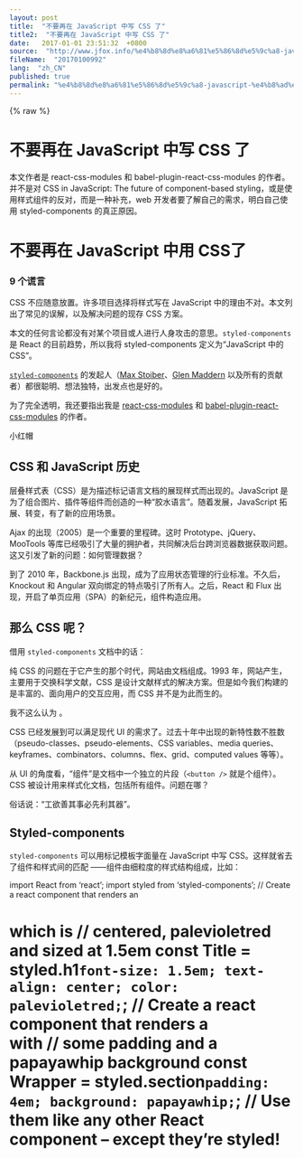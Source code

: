 ```yaml
---
layout: post
title:  "不要再在 JavaScript 中写 CSS 了"
title2:  "不要再在 JavaScript 中写 CSS 了"
date:   2017-01-01 23:51:32  +0800
source:  "http://www.jfox.info/%e4%b8%8d%e8%a6%81%e5%86%8d%e5%9c%a8-javascript-%e4%b8%ad%e5%86%99-css-%e4%ba%86.html"
fileName:  "20170100992"
lang:  "zh_CN"
published: true
permalink: "%e4%b8%8d%e8%a6%81%e5%86%8d%e5%9c%a8-javascript-%e4%b8%ad%e5%86%99-css-%e4%ba%86.html"
---
```

{% raw %}
# 不要再在 JavaScript 中写 CSS 了 


本文作者是 react-css-modules 和 babel-plugin-react-css-modules 的作者。并不是对 CSS in JavaScript: The future of component-based styling，或是使用样式组件的反对，而是一种补充，web 开发者要了解自己的需求，明白自己使用 styled-components 的真正原因。

# 不要再在 JavaScript 中用 CSS了

### 9 个谎言

CSS 不应随意放置。许多项目选择将样式写在 JavaScript 中的理由不对。本文列出了常见的误解，以及解决问题的现存 CSS 方案。

本文的任何言论都没有对某个项目或人进行人身攻击的意思。`styled-components` 是 React 的目前趋势，所以我将 styled-components 定义为“JavaScript 中的 CSS”。

[`styled-components`](http://www.jfox.info/go.php?url=https://styled-components.com/) 的发起人（[Max Stoiber](http://www.jfox.info/go.php?url=https://medium.com/@mxstbr)、[Glen Maddern](http://www.jfox.info/go.php?url=https://medium.com/@glenmaddern) 以及所有的贡献者）都很聪明、想法独特，出发点也是好的。

为了完全透明，我还要指出我是 [react-css-modules](http://www.jfox.info/go.php?url=https://github.com/gajus/react-css-modules) 和 [babel-plugin-react-css-modules](http://www.jfox.info/go.php?url=https://github.com/gajus/babel-plugin-react-css-modules) 的作者。

小红帽

## CSS 和 JavaScript 历史

层叠样式表（CSS）是为描述标记语言文档的展现样式而出现的。JavaScript 是为了组合图片、插件等组件而创造的一种“胶水语言”。随着发展，JavaScript 拓展、转变，有了新的应用场景。

Ajax 的出现（2005）是一个重要的里程碑。这时 Prototype、jQuery、MooTools 等库已经吸引了大量的拥护者，共同解决后台跨浏览器数据获取问题。这又引发了新的问题：如何管理数据？

到了 2010 年，Backbone.js 出现，成为了应用状态管理的行业标准。不久后，Knockout 和 Angular 双向绑定的特点吸引了所有人。之后，React 和 Flux 出现，开启了单页应用（SPA）的新纪元，组件构造应用。

## 那么 CSS 呢？

借用 `styled-components` 文档中的话：

纯 CSS 的问题在于它产生的那个时代，网站由文档组成。1993 年，网站产生，主要用于交换科学文献，CSS 是设计文献样式的解决方案。但是如今我们构建的是丰富的、面向用户的交互应用，而 CSS 并不是为此而生的。

我不这么认为 。

CSS 已经发展到可以满足现代 UI 的需求了。过去十年中出现的新特性数不胜数（pseudo-classes、pseudo-elements、CSS variables、media queries、keyframes、combinators、columns、flex、grid、computed values 等等）。

从 UI 的角度看，“组件”是文档中一个独立的片段（`<button />` 就是个组件）。CSS 被设计用来样式化文档，包括所有组件。问题在哪？

俗话说：“工欲善其事必先利其器”。

## Styled-components

`styled-components` 可以用标记模板字面量在 JavaScript 中写 CSS。这样就省去了组件和样式间的匹配 ——组件由细粒度的样式结构组成，比如：
 
  
  
  
import React from ‘react’;
import styled from ‘styled-components’;
// Create a  react component that renders an <h1> which is
// centered, palevioletred and sized at 1.5em
const Title = styled.h1`
  font-size: 1.5em;
  text-align: center;
  color: palevioletred;
`;
// Create a <Wrapper> react component that renders a <section> with
// some padding and a papayawhip background
const Wrapper = styled.section`
  padding: 4em;
  background: papayawhip;
`;
// Use them like any other React component – except they’re styled!
<Wrapper>
  <Title>Hello World, this is my first styled component!
{% endraw %}